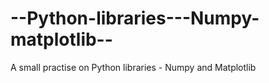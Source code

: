 # --Python-libraries---Numpy-matplotlib--
A small practise on Python libraries - Numpy and Matplotlib
